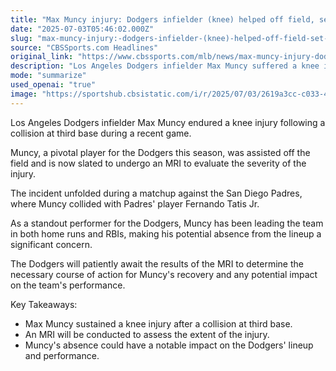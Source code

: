 ```yaml
---
title: "Max Muncy injury: Dodgers infielder (knee) helped off field, set for MRI after nasty collision at third base"
date: "2025-07-03T05:46:02.000Z"
slug: "max-muncy-injury:-dodgers-infielder-(knee)-helped-off-field-set-for-mri-after-nasty-collision-at-third-base"
source: "CBSSports.com Headlines"
original_link: "https://www.cbssports.com/mlb/news/max-muncy-injury-dodgers-infielder-knee-helped-off-field-set-for-mri-after-nasty-collision-at-third-base/"
description: "Los Angeles Dodgers infielder Max Muncy suffered a knee injury during a game against the San Diego Padres, colliding with Fernando Tatis Jr. Muncy, a key player for the Dodgers this season, is set to undergo an MRI to determine the severity of the injury. As a top performer for the team, Muncy's potential absence from the lineup raises concerns about the impact on the Dodgers' performance, with the team awaiting the MRI results to plan his recovery and assess any implications for their season."
mode: "summarize"
used_openai: "true"
image: "https://sportshub.cbsistatic.com/i/r/2025/07/03/2619a3cc-c033-4efb-8a22-bf68af3ec36e/thumbnail/1200x675/d1ec51b596a19451f7e0a530d2d308da/muncy-getty.png"
---
```


Los Angeles Dodgers infielder Max Muncy endured a knee injury following a collision at third base during a recent game.

Muncy, a pivotal player for the Dodgers this season, was assisted off the field and is now slated to undergo an MRI to evaluate the severity of the injury.

The incident unfolded during a matchup against the San Diego Padres, where Muncy collided with Padres' player Fernando Tatis Jr.

As a standout performer for the Dodgers, Muncy has been leading the team in both home runs and RBIs, making his potential absence from the lineup a significant concern.

The Dodgers will patiently await the results of the MRI to determine the necessary course of action for Muncy's recovery and any potential impact on the team's performance.

Key Takeaways:
- Max Muncy sustained a knee injury after a collision at third base.
- An MRI will be conducted to assess the extent of the injury.
- Muncy's absence could have a notable impact on the Dodgers' lineup and performance.